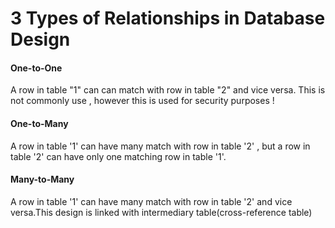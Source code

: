 # 3 Types of Relationships in Database Design

#### One-to-One
A row in table "1" can can match with row in table "2" and vice versa. This is not commonly use , however this is used for security purposes !
#### One-to-Many
A row in table '1' can have many match with row in table '2' , but a row in table '2' can have only one matching row in table '1'.
#### Many-to-Many
A row in table '1' can have many match with row in table '2' and vice versa.This design is linked with intermediary table(cross-reference table)

